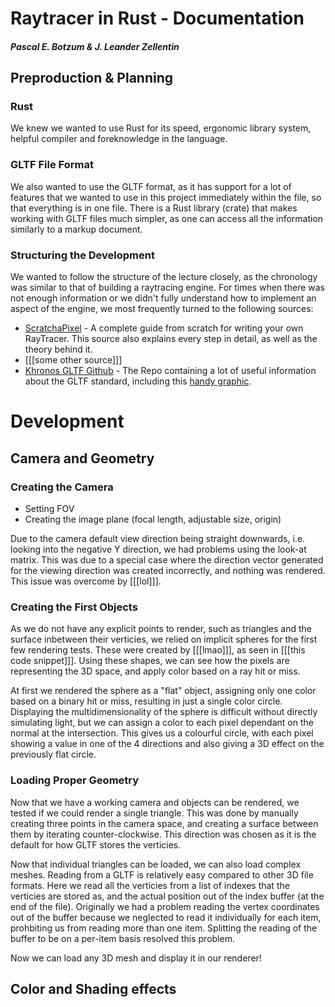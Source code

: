 # Raytracer in Rust - Documentation
##### Pascal E. Botzum & J. Leander Zellentin

## Preproduction & Planning

### Rust
We knew we wanted to use Rust for its speed, ergonomic library system, helpful compiler and foreknowledge in the language. 

### GLTF File Format
We also wanted to use the GLTF format, as it has support for a lot of features that we wanted to use in this project immediately within the file, so that everything is in one file. There is a Rust library (crate) that makes working with GLTF files much simpler, as one can access all the information similarly to a markup document.

### Structuring the Development
We wanted to follow the structure of the lecture closely, as the chronology was similar to that of building a raytracing engine. For times when there was not enough information or we didn't fully understand how to implement an aspect of the engine, we most frequently turned to the following sources:

 - [ScratchaPixel](https://www.scratchapixel.com/lessons/3d-basic-rendering/introduction-to-ray-tracing/implementing-the-raytracing-algorithm.html) - A complete guide from scratch for writing your own RayTracer. This source also explains every step in detail, as well as the theory behind it.
 - [[[some other source]]]
 - [Khronos GLTF Github](https://github.com/KhronosGroup/glTF) - The Repo containing a lot of useful information about the GLTF standard, including this [handy graphic](https://raw.githubusercontent.com/KhronosGroup/glTF/main/specification/2.0/figures/gltfOverview-2.0.0b.png).

# Development

## Camera and Geometry

### Creating the Camera
 - Setting FOV
 - Creating the image plane (focal length, adjustable size, origin)

Due to the camera default view direction being straight downwards, i.e. looking into the negative Y direction, we had problems using the look-at matrix. This was due to a special case where the direction vector generated for the viewing direction was created incorrectly, and nothing was rendered. This issue was overcome by [[[lol]]]. 

### Creating the First Objects

As we do not have any explicit points to render, such as triangles and the surface inbetween their verticies, we relied on implicit spheres for the first few rendering tests. These were created by [[[lmao]]], as seen in [[[this code snippet]]]. Using these shapes, we can see how the pixels are representing the 3D space, and apply color based on a ray hit or miss.

At first we rendered the sphere as a "flat" object, assigning only one color based on a binary hit or miss, resulting in just a single color circle. Displaying the multidimensionality of the sphere is difficult without directly simulating light, but we can assign a color to each pixel dependant on the normal at the intersection. This gives us a colourful circle, with each pixel showing a value in one of the 4 directions and also giving a 3D effect on the previously flat circle.

### Loading Proper Geometry

Now that we have a working camera and objects can be rendered, we tested if we could render a single triangle. This was done by manually creating three points in the camera space, and creating a surface between them by iterating counter-clockwise. This direction was chosen as it is the default for how GLTF stores the verticies.

Now that individual triangles can be loaded, we can also load complex meshes. Reading from a GLTF is relatively easy compared to other 3D file formats. Here we read all the verticies from a list of indexes that the verticies are stored as, and the actual position out of the index buffer (at the end of the file). Originally we had a problem reading the vertex coordinates out of the buffer because we neglected to read it individually for each item, prohbiting us from reading more than one item. Splitting the reading of the buffer to be on a per-item basis resolved this problem.

Now we can load any 3D mesh and display it in our renderer!

## Color and Shading effects